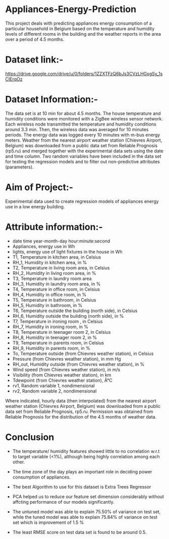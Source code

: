 # Appliances-Energy-Prediction
This project deals with predicting appliances energy consumption of a particular household in Belgium based on the temperature and humidity levels of different rooms in the building and the weather reports in the area over a period of 4.5 months.
# Dataset link:-
https://drive.google.com/drive/u/0/folders/1ZZXTFzQ6bJs3CVzLHGsgSy_1sCIErqOz
# Dataset Information:-
The data set is at 10 min for about 4.5 months. The house temperature and humidity conditions were monitored with a ZigBee wireless sensor network. Each wireless node transmitted the temperature and humidity conditions around 3.3 min. Then, the wireless data was averaged for 10 minutes periods. The energy data was logged every 10 minutes with m-bus energy meters. Weather from the nearest airport weather station (Chievres Airport, Belgium) was downloaded from a public data set from Reliable Prognosis (rp5.ru) and merged together with the experimental data sets using the date and time column. Two random variables have been included in the data set for testing the regression models and to filter out non-predictive attributes (parameters).
# Aim of Project:-
Experimental data used to create regression models of appliances energy use in a low energy building.
# Attribute information:-
* date time year-month-day hour:minute:second
* Appliances, energy use in Wh
* lights, energy use of light fixtures in the house in Wh
* T1, Temperature in kitchen area, in Celsius
* RH_1, Humidity in kitchen area, in %
* T2, Temperature in living room area, in Celsius
* RH_2, Humidity in living room area, in %
* T3, Temperature in laundry room area
* RH_3, Humidity in laundry room area, in %
* T4, Temperature in office room, in Celsius
* RH_4, Humidity in office room, in %
* T5, Temperature in bathroom, in Celsius
* RH_5, Humidity in bathroom, in %
* T6, Temperature outside the building (north side), in Celsius
* RH_6, Humidity outside the building (north side), in %
* T7, Temperature in ironing room , in Celsius
* RH_7, Humidity in ironing room, in %
* T8, Temperature in teenager room 2, in Celsius
* RH_8, Humidity in teenager room 2, in %
* T9, Temperature in parents room, in Celsius
* RH_9, Humidity in parents room, in %
* To, Temperature outside (from Chievres weather station), in Celsius
* Pressure (from Chievres weather station), in mm Hg
* RH_out, Humidity outside (from Chievres weather station), in %
* Wind speed (from Chievres weather station), in m/s
* Visibility (from Chievres weather station), in km
* Tdewpoint (from Chievres weather station), Â°C
* rv1, Random variable 1, nondimensional
* rv2, Random variable 2, nondimensional


Where indicated, hourly data (then interpolated) from the nearest airport weather station (Chievres Airport, Belgium) was downloaded from a public data set from Reliable Prognosis, rp5.ru. Permission was obtained from Reliable Prognosis for the distribution of the 4.5 months of weather data.
# Conclusion
* The temperature/ humidity features showed little to no correlation w.r.t to target variable (<1%), although being highly correlation among each other.

* The time zone of the day plays an important role in deciding power consumption of appliances.

* The best Algorithm to use for this dataset is Extra Trees Regressor

* PCA helped us to reduce our feature set dimension considerably without affcting performance of our models significantly.

* The untuned model was able to explain 75.50% of variance on test set, while the tuned model was able to explain 75.84% of variance on test set which is improvement of 1.5 %

* The least RMSE score on test data set is found to be around 0.5.
